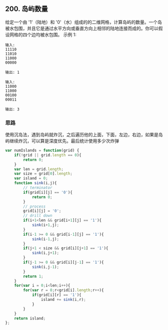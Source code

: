 ## 200. 岛屿数量
给定一个由 '1'（陆地）和 '0'（水）组成的的二维网格，计算岛屿的数量。一个岛被水包围，并且它是通过水平方向或垂直方向上相邻的陆地连接而成的。你可以假设网格的四个边均被水包围。
示例 1:
```
输入:
11110
11010
11000
00000

输出: 1
```

```
输入:
11000
11000
00100
00011

输出: 3
```
### 思路
使用沉岛法，遇到岛屿就炸沉，之后遍历他的上面，下面，左边，右边，如果是岛屿继续炸沉，可以算是深度优先。最后统计使用多少次炸弹
```javascript
var numIslands = function(grid) {
    if(!grid || grid.length == 0){
        return 0;
    }
    var len = grid.length;
    var size = grid[0].length;
    var island = 0;
    function sink(i,j){
        // terminator
        if(grid[i][j] == '0'){
            return 0;
        }
        // process
        grid[i][j] = '0';
        // drill down
        if(i+1<len && grid[i+1][j] == '1'){
            sink(i+1,j);
        } 
        if(i-1 >= 0 && grid[i-1][j] == '1'){
            sink(i-1,j);
        } 
        if(j+1 < size && grid[i][j+1] == '1'){
            sink(i,j+1);
        } 
        if(j-1 >= 0 && grid[i][j-1] == '1'){
            sink(i,j-1);
        }
        return 1;
    }
    for(var i = 0;i<len;i++){
        for(var r = 0;r<grid[i].length;r++){
            if(grid[i][r] == '1'){
                island += sink(i,r);
            }
        }
    }
    return island;
};
```

